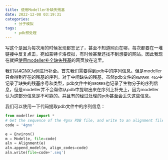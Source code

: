 ```yaml
---
title: 使用Modeller补缺失残基
date: 2022-12-08 03:19:31
categories:
    - 分子模拟
tags:
    - pdb预处理
---
```

写这个是因为每次用的时候发现都忘记了，甚至不知道网页在哪，每次都要在一堆链接中反复点击，宛如蒙特卡洛模拟，有时候甚至还找不到想要的网站。因此我现在就把[使用modeller补全缺失残基](https://salilab.org/modeller/wiki/Missing_residues)的网页放在这里。  

我们以[4GNX](https://files.rcsb.org/download/4GNX.pdb)为例进行补全。首先我们需要得到pdb中的序列信息。但是modeller只会得到存在的残基的序列。对于中间缺失的残基，虽然pdb文件的`REMARK 465`中记录了缺失的残基序号和类型，pdb文件中的`SEQRES`也记录了生物分子的序列信息，但是modeller并不会帮你从pdb中提取出来在序列上补充上，因为modeller认为这部分信息是不可靠的。并且有的经过处理的pdb甚至会丢失这些信息。  

我们可以使用一下代码提取pdb文件中的序列信息：
```python
from modeller import *
# Get the sequence of the 4gnx PDB file, and write to an alignment file
code = '4gnx'

e = Environ()
m = Model(e, file=code)
aln = Alignment(e)
aln.append_model(m, align_codes=code)
aln.write(file=code+'.seq')
```
